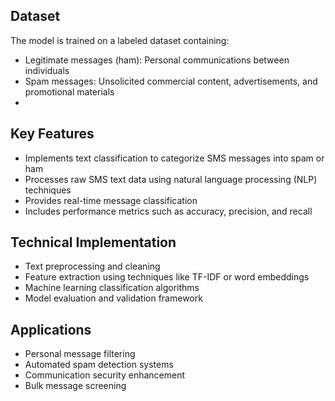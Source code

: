 Dataset
-------

The model is trained on a labeled dataset containing:

-   Legitimate messages (ham): Personal communications between individuals
-   Spam messages: Unsolicited commercial content, advertisements, and promotional materials
-

Key Features
------------

-   Implements text classification to categorize SMS messages into spam or ham
-   Processes raw SMS text data using natural language processing (NLP) techniques
-   Provides real-time message classification
-   Includes performance metrics such as accuracy, precision, and recall

Technical Implementation
------------------------

-   Text preprocessing and cleaning
-   Feature extraction using techniques like TF-IDF or word embeddings
-   Machine learning classification algorithms
-   Model evaluation and validation framework

Applications
------------

-   Personal message filtering
-   Automated spam detection systems
-   Communication security enhancement
-   Bulk message screening


